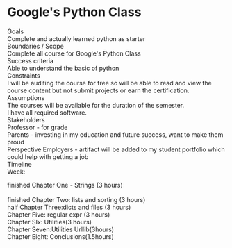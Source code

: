 # Google's Python Class
Goals<br/>
Complete and actually learned python as starter<br/>
Boundaries / Scope<br/>
Complete all course for Google's Python Class<br/>
Success criteria<br/>
Able to understand the basic of python<br/>
Constraints<br/>
I will be auditing the course for free so will be able to read and view the course content but not submit projects or earn the certification.<br/>
Assumptions<br/>
The courses will be available for the duration of the semester.<br/>
I have all required software.<br/>
Stakeholders<br/>
Professor - for grade<br/>
Parents - investing in my education and future success, want to make them proud<br/>
Perspective Employers - artifact will be added to my student portfolio which could help with getting a job<br/>
Timeline<br/>
Week: <br/>

finished  Chapter One - Strings (3 hours)<br/>  
finished Chapter Two: lists and sorting (3 hours)<br/>
half Chapter Three:dicts and files (3 hours)<br/>
Chapter Five: regular expr (3 hours)<br/>
Chapter SIx: Utilities(3 hours)<br/>
Chapter Seven:Utilities Urllib(3hours) <br/>
Chapter Eight: Conclusions(1.5hours)<br/>
